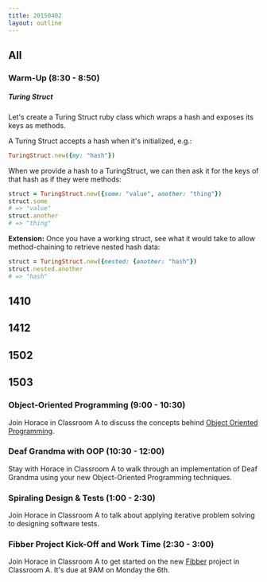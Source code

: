 ```yaml
---
title: 20150402
layout: outline
---
```


## All

### Warm-Up (8:30 - 8:50)

##### Turing Struct

Let's create a Turing Struct ruby class which wraps a hash and exposes
its keys as methods.

A Turing Struct accepts a hash when it's initialized, e.g.:

```ruby
TuringStruct.new({my: "hash"})
```

When we provide a hash to a TuringStruct, we can then ask it for the
keys of that hash as if they were methods:

```ruby
struct = TuringStruct.new({some: "value", another: "thing"})
struct.some
# => "value"
struct.another
# => "thing"
```

__Extension:__ Once you have a working struct, see what it would take to allow
method-chaining to retrieve nested hash data:

```ruby
struct = TuringStruct.new({nested: {another: "hash"})
struct.nested.another
# => "hash"
```

## 1410

## 1412

## 1502

## 1503

### Object-Oriented Programming (9:00 - 10:30)

Join Horace in Classroom A to discuss the concepts behind [Object Oriented Programming](https://github.com/turingschool/lesson_plans/blob/master/ruby_01-object_oriented_programming_with_ruby/object_oriented_programming.markdown).

### Deaf Grandma with OOP (10:30 - 12:00)

Stay with Horace in Classroom A to walk through an implementation of
Deaf Grandma using your new Object-Oriented Programming techniques.

### Spiraling Design & Tests (1:00 - 2:30)

Join Horace in Classroom A to talk about applying iterative problem solving
to designing software tests.

### Fibber Project Kick-Off and Work Time (2:30 - 3:00)

Join Horace in Classroom A to get started on the new [Fibber](https://github.com/turingschool/challenges/blob/master/fibber.markdown) project in Classroom A. It's due at 9AM on Monday the 6th.
